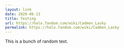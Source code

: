 ```yaml
---
layout: link
date: 2020-06-13
title: Testing
url: https://halo.fandom.com/wiki/Cadmon_Lasky
permalink: https://halo.fandom.com/wiki/Cadmon_Lasky
---
```


This is a bunch of random text.
